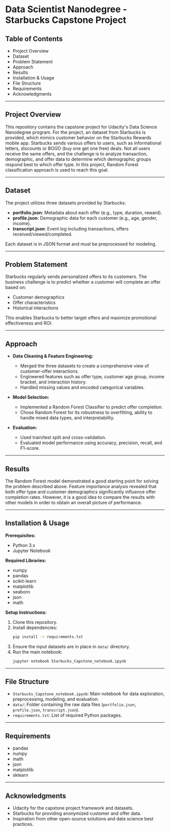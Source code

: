 # Data Scientist Nanodegree - Starbucks Capstone Project

## Table of Contents

- Project Overview
- Dataset
- Problem Statement
- Approach
- Results
- Installation & Usage
- File Structure
- Requirements
- Acknowledgments

---

## Project Overview

This repository contains the capstone project for Udacity's Data Science Nanodegree program.
For the project, an dataset from Starbucks is provided, which mimics customer behavior on the Starbucks Rewards mobile app.
Starbucks sends various offers to users, such as informational letters, discounts or BOGO (buy one get one free) deals.
Not all users receive the same offers, and the challenge is to analyze transaction, demographic, and offer data to determine
which demographic groups respond best to which offer type.
In this project, Random Forest classification approach is used to reach this goal.

---

## Dataset

The project utilizes three datasets provided by Starbucks:

- **portfolio.json**: Metadata about each offer (e.g., type, duration, reward).
- **profile.json**: Demographic data for each customer (e.g., age, gender, income).
- **transcript.json**: Event log including transactions, offers received/viewed/completed.

Each dataset is in JSON format and must be preprocessed for modeling.

---

## Problem Statement

Starbucks regularly sends personalized offers to its customers. The business challenge is to predict whether a customer will complete an offer based on:

- Customer demographics
- Offer characteristics
- Historical interactions

This enables Starbucks to better target offers and maximize promotional effectiveness and ROI.

---

## Approach

- **Data Cleaning & Feature Engineering:**  
  - Merged the three datasets to create a comprehensive view of customer-offer interactions.
  - Engineered features such as offer type, customer age group, income bracket, and interaction history.
  - Handled missing values and encoded categorical variables.

- **Model Selection:**  
  - Implemented a Random Forest Classifier to predict offer completion.
  - Chose Random Forest for its robustness to overfitting, ability to handle mixed data types, and interpretability.

- **Evaluation:**  
  - Used train/test split and cross-validation.
  - Evaluated model performance using accuracy, precision, recall, and F1-score.

---

## Results

The Random Forest model demonstrated a good starting point for solving the problem described above. 
Feature importance analysis revealed that both offer type and customer demographics significantly influence offer completion rates.
However, it is a good idea to compare the results with other models in order to obtain an overall picture of performance.

---

## Installation & Usage

**Prerequisites:**

- Python 3.x
- Jupyter Notebook

**Required Libraries:**

- numpy
- pandas
- scikit-learn
- matplotlib
- seaborn
- json
- math

**Setup Instructions:**

1. Clone this repository.
2. Install dependencies:
    ```bash
    pip install -r requirements.txt
    ```
3. Ensure the input datasets are in place in `data/` directory.
4. Run the main notebook:
    ```bash
    jupyter notebook Starbucks_Capstone_notebook.ipynb
    ```

---

## File Structure

- `Starbucks_Capstone_notebook.ipynb`: Main notebook for data exploration, preprocessing, modeling, and evaluation.
- `data/`: Folder containing the raw data files (`portfolio.json`, `profile.json`, `transcript.json`).
- `requirements.txt`: List of required Python packages.

---

## Requirements

- pandas
- numpy
- math
- json
- matplotlib
- sklearn

---

## Acknowledgments

- Udacity for the capstone project framework and datasets.
- Starbucks for providing anonymized customer and offer data.
- Inspiration from other open-source solutions and data science best practices.
